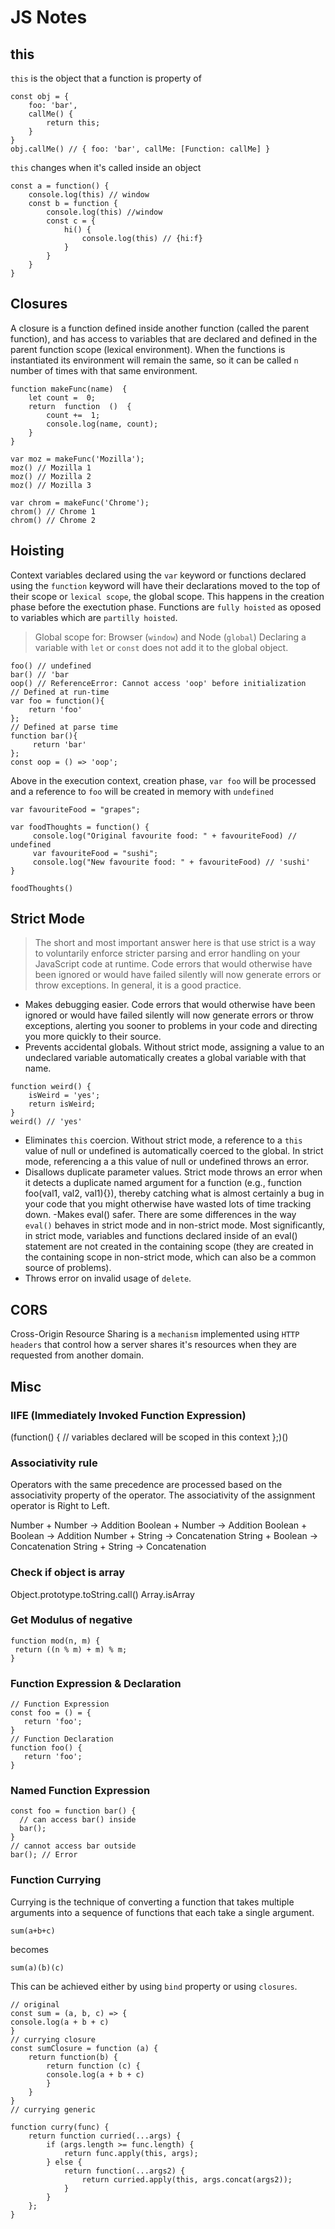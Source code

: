 # JS Notes

## this
`this` is the object that a function is property of
```
const obj = {
	foo: 'bar',
	callMe() {
		return this;
	}
}
obj.callMe() // { foo: 'bar', callMe: [Function: callMe] }
```
`this` changes when it's called inside an object
```
const a = function() {
	console.log(this) // window
	const b = function {
		console.log(this) //window
		const c = {
			hi() {
				console.log(this) // {hi:f}
			}
		}
	}
}
```

## Closures
A closure is a function defined inside another function (called the parent function), and has access to variables that are declared and defined in the parent function scope (lexical environment). When the functions is instantiated its environment will remain the same, so it can be called `n` number of times with that same environment.

```
function makeFunc(name)  {
	let count =  0;
	return  function  ()  {
		count +=  1;
		console.log(name, count);
	}
}
 
var moz = makeFunc('Mozilla');
moz() // Mozilla 1
moz() // Mozilla 2
moz() // Mozilla 3
  
var chrom = makeFunc('Chrome');
chrom() // Chrome 1
chrom() // Chrome 2
```

## Hoisting
Context variables declared using the `var` keyword or functions declared using the `function` keyword will have their declarations moved to the top of their scope or `lexical scope`, the global scope.  This happens in the creation phase before the exectution phase.
Functions are `fully hoisted` as oposed to variables which are `partilly hoisted`.
>Global scope for: Browser (`window`) and Node (`global`)
>Declaring a variable with `let` or `const` does not add it to the global object.
```
foo() // undefined
bar() // 'bar
oop() // ReferenceError: Cannot access 'oop' before initialization
// Defined at run-time
var foo = function(){ 
    return 'foo'
}; 
// Defined at parse time
function bar(){ 
     return 'bar'
};
const oop = () => 'oop';
```
Above in the execution context, creation phase, `var foo` will be processed and a reference to `foo` will be created in memory with `undefined`

```
var favouriteFood = "grapes";

var foodThoughts = function() {
     console.log("Original favourite food: " + favouriteFood) // undefined
     var favouriteFood = "sushi";
     console.log("New favourite food: " + favouriteFood) // 'sushi'
}

foodThoughts()
```

## Strict Mode

>The short and most important answer here is that use strict is a way to voluntarily enforce stricter parsing and error handling on your JavaScript code at runtime. Code errors that would otherwise have been ignored or would have failed silently will now generate errors or throw exceptions. In general, it is a good practice.

- Makes debugging easier. Code errors that would otherwise have been ignored or would have failed silently will now generate errors or throw exceptions, alerting you sooner to problems in your code and directing you more quickly to their source.
- Prevents accidental globals. Without strict mode, assigning a value to an undeclared variable automatically creates a global variable with that name. 
```
function weird() {
	isWeird = 'yes';
	return isWeird;
}
weird() // 'yes'
```
- Eliminates `this` coercion. Without strict mode, a reference to a `this` value of null or undefined is automatically coerced to the global. In strict mode, referencing a a this value of null or undefined throws an error.
- Disallows duplicate parameter values. Strict mode throws an error when it detects a duplicate named argument for a function (e.g., function foo(val1, val2, val1){}), thereby catching what is almost certainly a bug in your code that you might otherwise have wasted lots of time tracking down.
-Makes eval() safer. There are some differences in the way `eval()` behaves in strict mode and in non-strict mode. Most significantly, in strict mode, variables and functions declared inside of an eval() statement are not created in the containing scope (they are created in the containing scope in non-strict mode, which can also be a common source of problems).
- Throws error on invalid usage of `delete`.  

## CORS
Cross-Origin Resource Sharing is a `mechanism` implemented using `HTTP headers` that control how a server shares it's resources when they are requested from another domain.
## Misc
### IIFE (Immediately Invoked Function Expression)
(function() {
// variables declared will be scoped in this context
};)()
### Associativity rule 

Operators with the same precedence are processed based on the associativity property of the operator. The associativity of the assignment operator is Right to Left.

Number + Number -> Addition
Boolean + Number -> Addition
Boolean + Boolean -> Addition
Number + String -> Concatenation
String + Boolean -> Concatenation
String + String -> Concatenation

###  Check if object is array
 Object.prototype.toString.call()
 Array.isArray
 ### Get Modulus of negative
 ```
 function mod(n, m) {
  return ((n % m) + m) % m;
}
 ```
 ### Function Expression & Declaration
 ```
 // Function Expression
 const foo = () = {
	return 'foo';
}
 // Function Declaration
function foo() {
	return 'foo';
}
 ```
 ### Named Function Expression
```
const foo = function bar() {
  // can access bar() inside
  bar();
}
// cannot access bar outside
bar(); // Error 
```
 ### Function Currying
 Currying is the technique of converting a function that takes multiple arguments into a sequence of functions that each take a single argument.
 ```
 sum(a+b+c)
 ```
 becomes
 ```
 sum(a)(b)(c)
 ```
This can be achieved either by using `bind` property or using `closures`.

```
// original
const sum = (a, b, c) => {
console.log(a + b + c)
}
// currying closure
const sumClosure = function (a) {
	return function(b) {
		return function (c) {
		console.log(a + b + c)
		}
	}
}
// currying generic

function curry(func) {
	return function curried(...args) {
		if (args.length >= func.length) {
			return func.apply(this, args);
		} else {
			return function(...args2) {
				return curried.apply(this, args.concat(args2));
			}
		}
	};
}
```
<!--stackedit_data:
eyJoaXN0b3J5IjpbLTEyOTgxODEwNjQsLTM4MTMzMzU3MSwtMT
M5Mzg5NTIwOCwxNjkyNzAwODgzLDk4MjMxMTcyNywtODQ0Njgy
NDg3LC01MjQzNDI4OSwtMTU2NDY4MjUxOSwtNDM5MjgzNDc0LD
E4NDc0NjM3MjcsMTEzNjQ3MTYzLC01Mjg0NDM2NDgsNzU5NDc3
NzgyLC03MjE3NzIwOTEsLTQyNzg2MjgzNCwtMTE0NTcwMDEwOS
wxMTMzNjQyMTMxLDYwMjY2ODIsMzIzOTIyNzgyLDIyNTQyMjQy
M119
-->